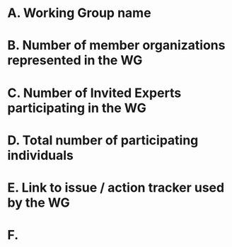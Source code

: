 # A. Working Group name
# B. Number of member organizations represented in the WG
# C. Number of Invited Experts participating in the WG
# D. Total number of participating individuals
# E. Link to issue / action tracker used by the WG
# F. 
